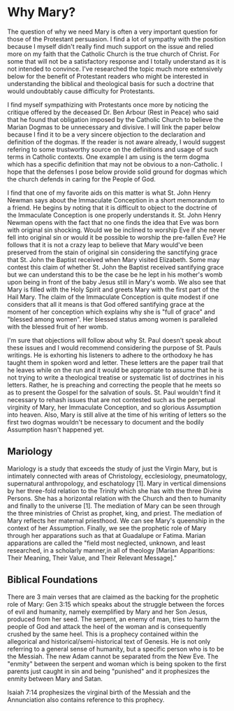 # Why Mary?

The question of why we need Mary is often a very important question for those of the Protestant persuasion. I find a lot of sympathy with the position because I myself didn't really find much support on the issue and relied more on my faith that the Catholic Church is the true church of Christ. For some that will not be a satisfactory response and I totally understand as it is not intended to convince. I've researched the topic much more extensively below for the benefit of Protestant readers who might be interested in understanding the biblical and theological basis for such a doctrine that would undoubtably cause difficulty for Protestants.

I find myself sympathizing with Protestants once more by noticing the critique offered by the deceased Dr. Ben Arbour (Rest in Peace) who said that he found that obligation imposed by the Catholic Church to believe the Marian Dogmas to be unnecessary and divisive. I will link the paper below because I find it to be a very sincere objection to the declaration and definition of the dogmas. If the reader is not aware already, I would suggest refering to some trustworthy source on the definitions and usage of such terms in Catholic contexts. One example I am using is the term dogma which has a specific definition that may not be obvious to a non-Catholic. I hope that the defenses I pose below provide solid ground for dogmas which the church defends in caring for the People of God.

I find that one of my favorite aids on this matter is what St. John Henry Newman says about the Immaculate Conception in a short memorandum to a friend. He begins by noting that it is difficult to object to the doctrine of the Immaculate Conception is one properly understands it. St. John Henry Newman opens with the fact that no one finds the idea that Eve was born with original sin shocking. Would we be inclined to worship Eve if she never fell into original sin or would it be possible to worship the pre-fallen Eve? He follows that it is not a crazy leap to believe that Mary would've been preserved from the stain of original sin considering the sanctifying grace that St. John the Baptist received when Mary visited Elizabeth. Some may contest this claim of whether St. John the Baptist received santifying grace but we can understand this to be the case be he lept in his mother's womb upon being in front of the baby Jesus still in Mary's womb. We also see that Mary is filled with the Holy Spirit and greets Mary with the first part of the Hail Mary. The claim of the Immaculate Conception is quite modest if one considers that all it means is that God offered santifying grace at the moment of her conception which explains why she is "full of grace" and "blessed among women". Her blessed status among women is paralleled with the blessed fruit of her womb.

I'm sure that objections will follow about why St. Paul doesn't speak about these issues and I would recommend considering the purpose of St. Pauls writings. He is exhorting his listeners to adhere to the orthodoxy he has taught them in spoken word and letter. These letters are the paper trail that he leaves while on the run and it would be appropriate to assume that he is not trying to write a theological treatise or systematic list of doctrines in his letters. Rather, he is preaching and correcting the people that he meets so as to present the Gospel for the salvation of souls. St. Paul wouldn't find it necessary to rehash issues that are not contested such as the perpetual virginity of Mary, her Immaculate Conception, and so glorious Assumption into heaven. Also, Mary is still alive at the time of his writing of letters so the first two dogmas wouldn't be necessary to document and the bodily Assumption hasn't happened yet.

## Mariology

Mariology is a study that exceeds the study of just the Virgin Mary, but is intimately connected with areas of Christology, ecclesiology, pneumatology, supernatural anthropology, and eschatology [1]. Mary in vertical dimensions by her three-fold relation to the Trinity which she has with the three Divine Persons. She has a horizontal relation with the Church and then to humanity and finally to the universe [1]. The mediation of Mary can be seen through the three ministries of Christ as prophet, king, and priest. The mediation of Mary reflects her maternal priesthood. We can see Mary's queenship in the context of her Assumption. Finally, we see the prophetic role of Mary through her apparations such as that at Guadalupe or Fatima. Marian apparations are called the "field most neglected, unknown, and least researched, in a scholarly manner,in all of theology [Marian Apparitions: Their Meaning, Their Value, and Their Relevant Message]."

## Biblical Foundations

There are 3 main verses that are claimed as the backing for the prophetic role of Mary:
Gen 3:15 which speaks about the struggle between the forces of evil and humanity, namely exemplified by Mary and her Son Jesus, produced from her seed. The serpent, an enemy of man, tries to harm the people of God and attack the heel of the woman and is consequently crushed by the same heel. This is a prophecy contained within the allegorical and historical/semi-historical text of Genesis. He is not only referring to a general sense of humanity, but a specific person who is to be the Messiah. The new Adam cannot be separated from the New Eve. The "enmity" between the serpent and woman which is being spoken to the first parents just caught in sin and being "punished" and it prophesizes the enmity between Mary and Satan.

Isaiah 7:14 prophesizes the virginal birth of the Messiah and the Annunciation also contains reference to this prophecy.
